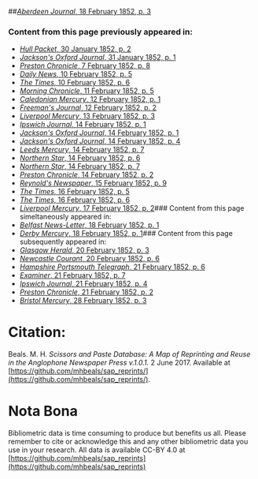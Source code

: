 ##[*Aberdeen Journal*, 18 February 1852, p. 3](https://mhbeals.github.io/sap_html/Aberdeen-Journal/Aberdeen-Journal-18-February-1852-p-3)

### Content from this page previously appeared in:
+ [*Hull Packet*, 30 January 1852, p. 2](https://mhbeals.github.io/sap_html/Hull-Packet/Hull-Packet-30-January-1852-p-2)
+ [*Jackson's Oxford Journal*, 31 January 1852, p. 1](https://mhbeals.github.io/sap_html/Jackson's-Oxford-Journal/Jackson's-Oxford-Journal-31-January-1852-p-1)
+ [*Preston Chronicle*, 7 February 1852, p. 8](https://mhbeals.github.io/sap_html/Preston-Chronicle/Preston-Chronicle-7-February-1852-p-8)
+ [*Daily News*, 10 February 1852, p. 5](https://mhbeals.github.io/sap_html/Daily-News/Daily-News-10-February-1852-p-5)
+ [*The Times*, 10 February 1852, p. 6](https://mhbeals.github.io/sap_html/The-Times/The-Times-10-February-1852-p-6)
+ [*Morning Chronicle*, 11 February 1852, p. 5](https://mhbeals.github.io/sap_html/Morning-Chronicle/Morning-Chronicle-11-February-1852-p-5)
+ [*Caledonian Mercury*, 12 February 1852, p. 1](https://mhbeals.github.io/sap_html/Caledonian-Mercury/Caledonian-Mercury-12-February-1852-p-1)
+ [*Freeman's Journal*, 12 February 1852, p. 2](https://mhbeals.github.io/sap_html/Freeman's-Journal/Freeman's-Journal-12-February-1852-p-2)
+ [*Liverpool Mercury*, 13 February 1852, p. 3](https://mhbeals.github.io/sap_html/Liverpool-Mercury/Liverpool-Mercury-13-February-1852-p-3)
+ [*Ipswich Journal*, 14 February 1852, p. 1](https://mhbeals.github.io/sap_html/Ipswich-Journal/Ipswich-Journal-14-February-1852-p-1)
+ [*Jackson's Oxford Journal*, 14 February 1852, p. 1](https://mhbeals.github.io/sap_html/Jackson's-Oxford-Journal/Jackson's-Oxford-Journal-14-February-1852-p-1)
+ [*Jackson's Oxford Journal*, 14 February 1852, p. 4](https://mhbeals.github.io/sap_html/Jackson's-Oxford-Journal/Jackson's-Oxford-Journal-14-February-1852-p-4)
+ [*Leeds Mercury*, 14 February 1852, p. 7](https://mhbeals.github.io/sap_html/Leeds-Mercury/Leeds-Mercury-14-February-1852-p-7)
+ [*Northern Star*, 14 February 1852, p. 6](https://mhbeals.github.io/sap_html/Northern-Star/Northern-Star-14-February-1852-p-6)
+ [*Northern Star*, 14 February 1852, p. 7](https://mhbeals.github.io/sap_html/Northern-Star/Northern-Star-14-February-1852-p-7)
+ [*Preston Chronicle*, 14 February 1852, p. 2](https://mhbeals.github.io/sap_html/Preston-Chronicle/Preston-Chronicle-14-February-1852-p-2)
+ [*Reynold's Newspaper*, 15 February 1852, p. 9](https://mhbeals.github.io/sap_html/Reynold's-Newspaper/Reynold's-Newspaper-15-February-1852-p-9)
+ [*The Times*, 16 February 1852, p. 5](https://mhbeals.github.io/sap_html/The-Times/The-Times-16-February-1852-p-5)
+ [*The Times*, 16 February 1852, p. 6](https://mhbeals.github.io/sap_html/The-Times/The-Times-16-February-1852-p-6)
+ [*Liverpool Mercury*, 17 February 1852, p. 2](https://mhbeals.github.io/sap_html/Liverpool-Mercury/Liverpool-Mercury-17-February-1852-p-2)### Content from this page simeltaneously appeared in:
+ [*Belfast News-Letter*, 18 February 1852, p. 1](https://mhbeals.github.io/sap_html/Belfast-News-Letter/Belfast-News-Letter-18-February-1852-p-1)
+ [*Derby Mercury*, 18 February 1852, p. 1](https://mhbeals.github.io/sap_html/Derby-Mercury/Derby-Mercury-18-February-1852-p-1)### Content from this page subsequently appeared in:
+ [*Glasgow Herald*, 20 February 1852, p. 3](https://mhbeals.github.io/sap_html/Glasgow-Herald/Glasgow-Herald-20-February-1852-p-3)
+ [*Newcastle Courant*, 20 February 1852, p. 6](https://mhbeals.github.io/sap_html/Newcastle-Courant/Newcastle-Courant-20-February-1852-p-6)
+ [*Hampshire Portsmouth Telegraph*, 21 February 1852, p. 6](https://mhbeals.github.io/sap_html/Hampshire-Portsmouth-Telegraph/Hampshire-Portsmouth-Telegraph-21-February-1852-p-6)
+ [*Examiner*, 21 February 1852, p. 7](https://mhbeals.github.io/sap_html/Examiner/Examiner-21-February-1852-p-7)
+ [*Ipswich Journal*, 21 February 1852, p. 4](https://mhbeals.github.io/sap_html/Ipswich-Journal/Ipswich-Journal-21-February-1852-p-4)
+ [*Preston Chronicle*, 21 February 1852, p. 2](https://mhbeals.github.io/sap_html/Preston-Chronicle/Preston-Chronicle-21-February-1852-p-2)
+ [*Bristol Mercury*, 28 February 1852, p. 3](https://mhbeals.github.io/sap_html/Bristol-Mercury/Bristol-Mercury-28-February-1852-p-3)
                    
# Citation: 

Beals. M. H. *Scissors and Paste Database: A Map of Reprinting and Reuse in the Anglophone Newspaper Press v.1.0.1.* 2 June 2017. Available at [https://github.com/mhbeals/sap_reprints/](https://github.com/mhbeals/sap_reprints/). 
                    
# Nota Bona

Bibliometric data is time consuming to produce but benefits us all. Please remember to cite or acknowledge this and any other bibliometric data you use in your research. All data is available CC-BY 4.0 at [https://github.com/mhbeals/sap_reprints](https://github.com/mhbeals/sap_reprints)